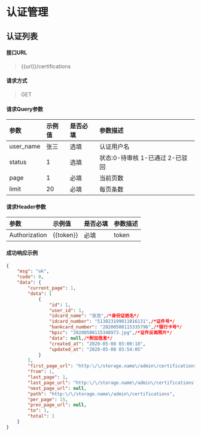 # 认证管理

## 认证列表

#### 接口URL
> {{url}}/certifications

#### 请求方式
> GET

#### 请求Query参数

| 参数        | 示例值   | 是否必填   |  参数描述  |
| :--------   | :-----  | :-----  | :----  |
| user_name     | 张三 | 选填 | 认证用户名 |
| status     | 1 | 选填 | 状态:0-待审核 1-已通过 2-已驳回 |
| page     | 1 | 必填 | 当前页数 |
| limit     | 20 | 必填 | 每页条数 |

#### 请求Header参数

| 参数        | 示例值   | 是否必填   |  参数描述  |
| :--------   | :-----  | :-----  | :----  |
| Authorization     | {{token}} |  必填 | token |


#### 成功响应示例
```json
{
    "msg": "ok",
    "code": 0,
    "data": {
        "current_page": 1,
        "data": [
            {
                "id": 1,
                "user_id": 1,
                "idcard_name": "张浩",/*身份证姓名*/
                "idcard_number": "513823199011016131",/*证件号*/
                "bankcard_number": "20200508115335796",/*银行卡号*/
                "bpic": "20200508115348973.jpg",/*证件反面照片*/
                "data": null,/*附加信息*/
                "created_at": "2020-05-08 03:00:18",
                "updated_at": "2020-05-08 03:54:05"
            }
        ],
        "first_page_url": "http:\/\/storage.name\/admin\/certifications?page=1",
        "from": 1,
        "last_page": 1,
        "last_page_url": "http:\/\/storage.name\/admin\/certifications?page=1",
        "next_page_url": null,
        "path": "http:\/\/storage.name\/admin\/certifications",
        "per_page": 15,
        "prev_page_url": null,
        "to": 1,
        "total": 1
    }
}
```